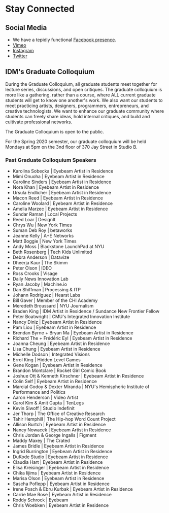 # Stay Connected

## Social Media

* We have a tepidly functional [Facebook presence](https://www.facebook.com/BxmCPoly).
* [Vimeo](https://vimeo.com/idmnyu)
* [Instagram](https://www.instagram.com/idmnyu/)
* [Twitter](https://twitter.com/IDMNYU)

## IDM's Graduate Colloquium

During the Graduate Colloquium, all graduate students meet together for lecture series, discussions, and open critiques. The graduate colloquium is more like a gathering, rather than a course, where ALL current graduate students will get to know one another's work. We also want our students to meet practicing artists, designers, programmers, entrepreneurs, and creative technologists. We want to enhance our graduate community where students can freely share ideas, hold internal critiques, and build and cultivate professional networks.

The Graduate Colloquium is open to the public.

For the Spring 2020 semester, our graduate colloquium will be held Mondays at 5pm on the 3nd floor of 370 Jay Street in Studio B.

### Past Graduate Colloquium Speakers

* Karolina Sobecka \| Eyebeam Artist in Residence
* Mimi Onuoha \| Eyebeam Artist in Residence
* Caroline Sinders \| Eyebeam Artist in Residence
* Nora Khan \| Eyebeam Artist in Residence
* Ursula Endlicher \| Eyebeam Artist in Residence
* Macon Reed \| Eyebeam Artist in Residence
* Caroline Woolard \| Eyebeam Artist in Residence
* Amelia Marzec \| Eyebeam Artist in Residence
* Sundar Raman \| Local Projects
* Reed Loar \| DesignIt
* Chrys Wu \| New York Times
* Suman Deb Roy \| betaworks
* Jeanne Kelly \| A+E Networks
* Matt Boggie \| New York Times
* Andy Moss \| Blackstone LaunchPad at NYU
* Beth Rosenberg \| Tech Kids Unlimited
* Debra Anderson \| Datavize
* Dheerja Kaur \| The Skimm
* Peter Olson \| IDEO
* Ross Crooks \| Visage
* Daily News Innovation Lab
* Ryan Jacoby \| Machine.io
* Dan Shiffman \| Processing & ITP
* Johann Rodriguez \| Hearst Labs
* Bill Gaver \| Member of the CHI Academy
* Meredeth Broussard \| NYU Journalism
* Braden King \| IDM Artist in Residence / Sundance New Frontier Fellow
* Peter Boatwright \| CMU's Integrated Innovation Institute
* Nancy Diniz \| Eyebeam Artist in Residence  
* Pam Liou  \| Eyebeam Artist in Residence
* Brendan Byrne + Bryan Ma \| Eyebeam Artist in Residence
* Richard The + Frédéric Eyl \| Eyebeam Artist in Residence
* Joanna Cheung \| Eyebeam Artist in Residence
* Lisa Chung \| Eyebeam Artist in Residence
* Michelle Dodson \| Integrated Visions
* Errol King \| Hidden Level Games
* Gene Kogan \| Eyebeam Artist in Residence 
* Brandon Montclare  \| Rocket Girl Comic Book
* Joshue Ott & Kenneth Kirschner  \| Eyebeam Artist in Residence
* Colin Self  \| Eyebeam Artist in Residence
* Marcial Godoy & Dexter Miranda \| NYU's Hemispheric Institute of Performance and Politics
* Aaron Henderson \| Video Artist
* Carol Kim & Amit Gupta \| TenLegs
* Kevin Siwoff  \| Studio Indefinit
* Jer Thorp \| The Office of Creative Research
* Tahir Hemphill \| The Hip-hop Word Count Project
* Allison Burtch \| Eyebeam Artist in Residence
* Nancy Nowacek \| Eyebeam Artist in Residence
* Chris Jordan & George Ingalls \| Figment
* Maddy Maxey \| The Crated
* James Bridle \| Eyebeam Artist in Residence
* Ingrid Burrington \| Eyebeam Artist in Residence
* DuKode Studio \| Eyebeam Artist in Residence
* Claudia Hart \| Eyebeam Artist in Residence
* Elisa Kreisinger  \| Eyebeam Artist in Residence
* Chika Iijima \| Eyebeam Artist in Residence
* Marisa Olson \| Eyebeam Artist in Residence
* Sascha Poflepp \| Eyebeam Artist in Residence
* Irene Posch & Ebru Kurbak \| Eyebeam Artist in Residence
* Carrie Mae Rose \| Eyebeam Artist in Residence
* Roddy Schrock \| Eyebeam
* Chris Woebken \| Eyebeam Artist in Residence
